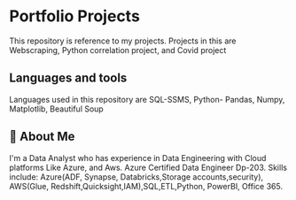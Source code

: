 
# Portfolio Projects
This repository is reference to my projects. Projects in this are
 Webscraping, 
 Python correlation project,
 and Covid project


## Languages and tools
Languages used in this repository are SQL-SSMS, Python- Pandas, Numpy, Matplotlib, Beautiful Soup


## 🚀 About Me
I'm a Data Analyst who has experience in Data Engineering with Cloud platforms Like Azure, and Aws. Azure Certified Data Engineer Dp-203. 
Skills include: Azure(ADF, Synapse, Databricks,Storage accounts,security), AWS(Glue, Redshift,Quicksight,IAM),SQL,ETL,Python, PowerBI, Office 365.

